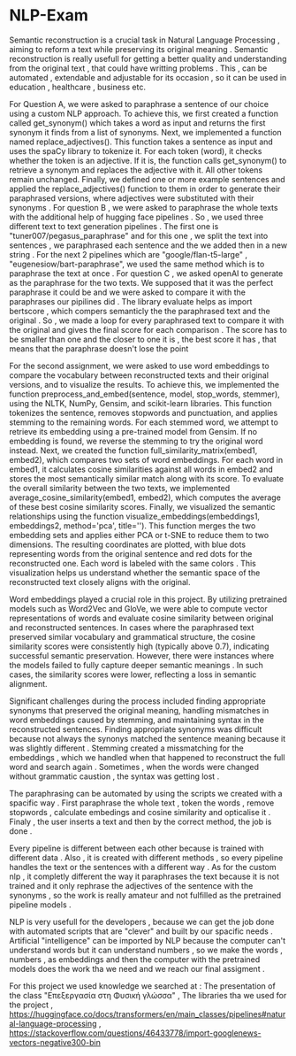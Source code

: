 # NLP-Exam

Semantic reconstruction is a crucial task in Natural Language Processing , aiming to reform a text while preserving its original meaning . Semantic reconstruction is really usefull for getting a better quality and understanding from the original text , that could have writting problems . This , can be automated , extendable and adjustable for its occasion , so it can be used in education , healthcare , business etc.

<!-- Expanation for the first assigment -->

For Question A, we were asked to paraphrase a sentence of our choice using a custom NLP approach. To achieve this, we first created a function called get_synonym() which takes a word as input and returns the first synonym it finds from a list of synonyms.
Next, we implemented a function named replace_adjectives(). This function takes a sentence as input and uses the spaCy library to tokenize it. For each token (word), it checks whether the token is an adjective. If it is, the function calls get_synonym() to retrieve a synonym and replaces the adjective with it. All other tokens remain unchanged.
Finally, we defined one or more example sentences and applied the replace_adjectives() function to them in order to generate their paraphrased versions, where adjectives were substituted with their synonyms .
For question B , we were asked to paraphrase the whole texts with the additional help of hugging face pipelines . So , we used three different text to text generation pipelines . The first one is "tuner007/pegasus_paraphrase" and for this one , we split the text into sentences , we paraphrased each sentence and the we added then in a new string . For the next 2 pipelines which are "google/flan-t5-large" , "eugenesiow/bart-paraphrase", we used the same method which is to paraphrase the text at once .
For question C , we asked openAI to generate as the paraphrase for the two texts. We supposed that it was the perfect paraphrase it could be and we were asked to compare it with the paraphrases our pipilines did . The library evaluate helps as import bertscore , which compers semanticly the the paraphrased text and the original . So , we made a loop for every paraphrased text to compare it with the original and gives the final score for each comparison . The score has to be smaller than one and the closer to one it is , the best score it has , that means that the paraphrase doesn't lose the point

<!-- Expanation for the second assigment -->

For the second assignment, we were asked to use word embeddings to compare the vocabulary between reconstructed texts and their original versions, and to visualize the results. To achieve this, we implemented the function preprocess_and_embed(sentence, model, stop_words, stemmer), using the NLTK, NumPy, Gensim, and scikit-learn libraries. This function tokenizes the sentence, removes stopwords and punctuation, and applies stemming to the remaining words. For each stemmed word, we attempt to retrieve its embedding using a pre-trained model from Gensim. If no embedding is found, we reverse the stemming to try the original word instead.
Next, we created the function full_similarity_matrix(embed1, embed2), which compares two sets of word embeddings. For each word in embed1, it calculates cosine similarities against all words in embed2 and stores the most semantically similar match along with its score. To evaluate the overall similarity between the two texts, we implemented average_cosine_similarity(embed1, embed2), which computes the average of these best cosine similarity scores.
Finally, we visualized the semantic relationships using the function visualize_embeddings(embeddings1, embeddings2, method='pca', title=''). This function merges the two embedding sets and applies either PCA or t-SNE to reduce them to two dimensions. The resulting coordinates are plotted, with blue dots representing words from the original sentence and red dots for the reconstructed one. Each word is labeled with the same colors . This visualization helps us understand whether the semantic space of the reconstructed text closely aligns with the original.

<!-- How significant were words embeddings for the project -->

Word embeddings played a crucial role in this project. By utilizing pretrained models such as Word2Vec and GloVe, we were able to compute vector representations of words and evaluate cosine similarity between original and reconstructed sentences. In cases where the paraphrased text preserved similar vocabulary and grammatical structure, the cosine similarity scores were consistently high (typically above 0.7), indicating successful semantic preservation.
However, there were instances where the models failed to fully capture deeper semantic meanings . In such cases, the similarity scores were lower, reflecting a loss in semantic alignment.

<!-- What were the biggest challenges for this project -->

Significant challenges during the process included finding appropriate synonyms that preserved the original meaning, handling mismatches in word embeddings caused by stemming, and maintaining syntax in the reconstructed sentences. Finding appropriate synonyms was difficult because not always the synonys matched the sentence meaning because it was slightly different . Stemming created a missmatching for the embeddings , which we handled when that happened to reconstruct the full word and search again . Sometimes , when the words were changed without grammatic caustion , the syntax was getting lost .

<!-- How can it be automated  -->

The paraphrasing can be automated by using the scripts we created with a spacific way . First paraphrase the whole text , token the words , remove stopwords , calculate embedings and cosine similarity and opticalise it . Finaly , the user inserts a text and then by the correct method, the job is done .

<!-- Comparison between pipelines and custom nlp -->

Every pipeline is different between each other because is trained with different data . Also , it is created with different methods , so every pipeline handles the text or the sentences with a different way . As for the custom nlp , it completly different the way it paraphrases the text because it is not trained and it only rephrase the adjectives of the sentence with the synonyms , so the work is really amateur and not fulfilled as the pretrained pipeline models .

<!-- Conclusion -->

NLP is very usefull for the developers , because we can get the job done with automated scripts that are "clever" and built by our spacific needs . Artificial "intelligence" can be imported by NLP because the computer can't understand words but it can understand numbers , so we make the words , numbers , as embeddings and then the computer with the pretrained models does the work tha we need and we reach our final assigment .

<!-- Bibliography -->

For this project we used knowledge we searched at :
The presentation of the class "Επεξεργασία στη Φυσική γλώσσα" ,
The libraries tha we used for the project ,
https://huggingface.co/docs/transformers/en/main_classes/pipelines#natural-language-processing ,
https://stackoverflow.com/questions/46433778/import-googlenews-vectors-negative300-bin
